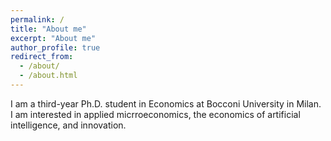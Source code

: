 ```yaml
---
permalink: /
title: "About me"
excerpt: "About me"
author_profile: true
redirect_from: 
  - /about/
  - /about.html
---
```

I am a third-year Ph.D. student in Economics at Bocconi University in Milan. I am interested in applied micrroeconomics, the economics of artificial intelligence, and innovation. 
